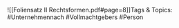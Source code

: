 
![[Foliensatz II Rechtsformen.pdf#page=8]]Tags & Topics:
   #Unternehmennach
   #Vollmachtgebers
   #Person